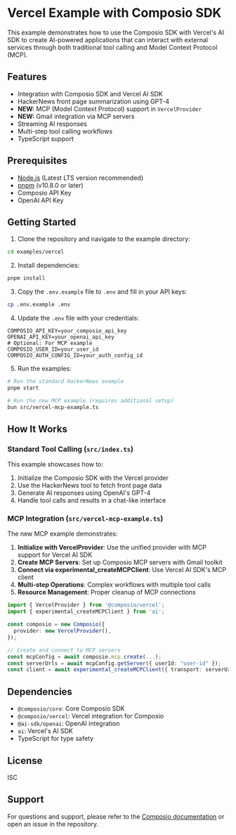 # Vercel Example with Composio SDK

This example demonstrates how to use the Composio SDK with Vercel's AI SDK to create AI-powered applications that can interact with external services through both traditional tool calling and Model Context Protocol (MCP).

## Features

- Integration with Composio SDK and Vercel AI SDK
- HackerNews front page summarization using GPT-4
- **NEW:** MCP (Model Context Protocol) support in `VercelProvider`
- **NEW:** Gmail integration via MCP servers
- Streaming AI responses
- Multi-step tool calling workflows
- TypeScript support

## Prerequisites

- [Node.js](https://nodejs.org/) (Latest LTS version recommended)
- [pnpm](https://pnpm.io/) (v10.8.0 or later)
- Composio API Key
- OpenAI API Key

## Getting Started

1. Clone the repository and navigate to the example directory:

```bash
cd examples/vercel
```

2. Install dependencies:

```bash
pnpm install
```

3. Copy the `.env.example` file to `.env` and fill in your API keys:

```bash
cp .env.example .env
```

4. Update the `.env` file with your credentials:

```env
COMPOSIO_API_KEY=your_composio_api_key
OPENAI_API_KEY=your_openai_api_key
# Optional: For MCP example
COMPOSIO_USER_ID=your_user_id
COMPOSIO_AUTH_CONFIG_ID=your_auth_config_id
```

5. Run the examples:

```bash
# Run the standard HackerNews example
pnpm start

# Run the new MCP example (requires additional setup)
bun src/vercel-mcp-example.ts
```

## How It Works

### Standard Tool Calling (`src/index.ts`)

This example showcases how to:

1. Initialize the Composio SDK with the Vercel provider
2. Use the HackerNews tool to fetch front page data  
3. Generate AI responses using OpenAI's GPT-4
4. Handle tool calls and results in a chat-like interface

### MCP Integration (`src/vercel-mcp-example.ts`)

The new MCP example demonstrates:

1. **Initialize with VercelProvider**: Use the unified provider with MCP support for Vercel AI SDK
2. **Create MCP Servers**: Set up Composio MCP servers with Gmail toolkit
3. **Connect via experimental_createMCPClient**: Use Vercel AI SDK's MCP client
4. **Multi-step Operations**: Complex workflows with multiple tool calls
5. **Resource Management**: Proper cleanup of MCP connections

```typescript
import { VercelProvider } from '@composio/vercel';
import { experimental_createMCPClient } from 'ai';

const composio = new Composio({
  provider: new VercelProvider(),
});

// Create and connect to MCP servers
const mcpConfig = await composio.mcp.create(...);
const serverUrls = await mcpConfig.getServer({ userId: "user-id" });
const client = await experimental_createMCPClient({ transport: serverUrls[0] });
```

## Dependencies

- `@composio/core`: Core Composio SDK
- `@composio/vercel`: Vercel integration for Composio
- `@ai-sdk/openai`: OpenAI integration
- `ai`: Vercel's AI SDK
- TypeScript for type safety

## License

ISC

## Support

For questions and support, please refer to the [Composio documentation](https://docs.composio.dev) or open an issue in the repository.
